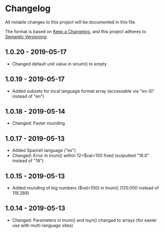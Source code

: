 # Changelog
All notable changes to this project will be documented in this file.

The format is based on [Keep a Changelog](https://keepachangelog.com/en/1.0.0/),
and this project adheres to [Semantic Versioning](https://semver.org/spec/v2.0.0.html).


## 1.0.20 - 2019-05-17
- Changed default unit value in sinum() to empty


## 1.0.19 - 2019-05-17
- Added subsets for local language format array (accessable via "en-SI" instead of "en")


## 1.0.18 - 2019-05-14
- Changed: Faster rounding 


## 1.0.17 - 2019-05-13
- Added Spanish language ("es")
- Changed: Error in tnum() within 12<$val<100 fixed (outputted "19.0" instead of "19")


## 1.0.15 - 2019-05-13
- Added rounding of big numbers ($val>100) in tnum() (120.000 instead of 119.289)


## 1.0.14 - 2019-05-13
- Changed: Parameters in tnum() and tsyn() changed to arrays (for easier use with multi-language sites)


